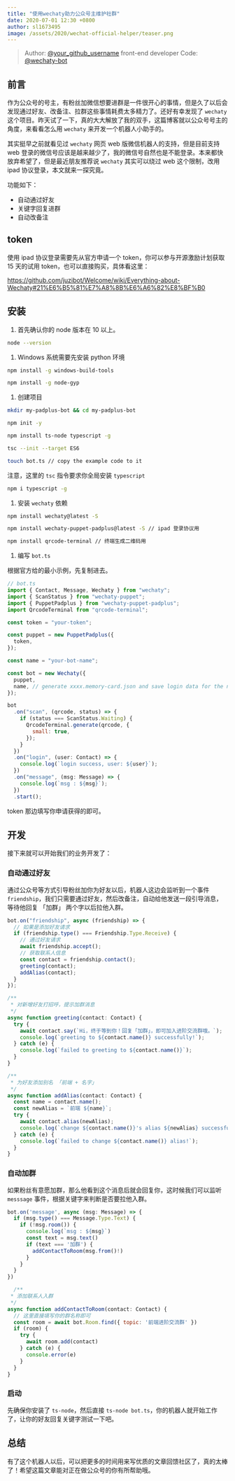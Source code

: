```yaml
---
title: "使用wechaty助力公众号主维护社群"
date: 2020-07-01 12:30 +0800
author: sl1673495
image: /assets/2020/wechat-official-helper/teaser.png
---
```


> Author: [@your_github_username](https://github.com/sl1673495) front-end developer
> Code: [@wechaty-bot](https://github.com/sl1673495/wechaty-bot)

## 前言

作为公众号的号主，有粉丝加微信想要进群是一件很开心的事情，但是久了以后会发现通过好友、改备注、拉群这些事情耗费太多精力了。还好有幸发现了 `wechaty` 这个项目。昨天试了一下，真的大大解放了我的双手，这篇博客就以公众号号主的角度，来看看怎么用 `wechaty` 来开发一个机器人小助手的。

其实挺早之前就看见过 `wechaty` 网页 web 版微信机器人的支持，但是目前支持 web 登录的微信号应该是越来越少了，我的微信号自然也是不能登录。本来都快放弃希望了，但是最近朋友推荐说 `wechaty` 其实可以绕过 web 这个限制，改用 ipad 协议登录，本文就来一探究竟。

功能如下：

- 自动通过好友
- 关键字回复进群
- 自动改备注

## token

使用 ipad 协议登录需要先从官方申请一个 token，你可以参与开源激励计划获取 15 天的试用 token，也可以直接购买，具体看这里：

<https://github.com/juzibot/Welcome/wiki/Everything-about-Wechaty#21%E6%B5%81%E7%A8%8B%E6%A6%82%E8%BF%B0>

## 安装

1. 首先确认你的 node 版本在 10 以上。

```sh
node --version
```

1. Windows 系统需要先安装 python 环境

```sh
npm install -g windows-build-tools

npm install -g node-gyp
```

1. 创建项目

```sh
mkdir my-padplus-bot && cd my-padplus-bot

npm init -y

npm install ts-node typescript -g

tsc --init --target ES6

touch bot.ts // copy the example code to it
```

注意，这里的 `tsc` 指令要求你全局安装 `typescript`

```sh
npm i typescript -g
```

1. 安装 `wechaty` 依赖

```sh
npm install wechaty@latest -S

npm install wechaty-puppet-padplus@latest -S // ipad 登录协议用

npm install qrcode-terminal // 终端生成二维码用
```

1. 编写 `bot.ts`

根据官方给的最小示例，先复制进去。

```js
// bot.ts
import { Contact, Message, Wechaty } from "wechaty";
import { ScanStatus } from "wechaty-puppet";
import { PuppetPadplus } from "wechaty-puppet-padplus";
import QrcodeTerminal from "qrcode-terminal";

const token = "your-token";

const puppet = new PuppetPadplus({
  token,
});

const name = "your-bot-name";

const bot = new Wechaty({
  puppet,
  name, // generate xxxx.memory-card.json and save login data for the next login
});

bot
  .on("scan", (qrcode, status) => {
    if (status === ScanStatus.Waiting) {
      QrcodeTerminal.generate(qrcode, {
        small: true,
      });
    }
  })
  .on("login", (user: Contact) => {
    console.log(`login success, user: ${user}`);
  })
  .on("message", (msg: Message) => {
    console.log(`msg : ${msg}`);
  })
  .start();
```

token 那边填写你申请获得的即可。

## 开发

接下来就可以开始我们的业务开发了：

### 自动通过好友

通过公众号等方式引导粉丝加你为好友以后，机器人这边会监听到一个事件 `friendship`，我们只需要通过好友，然后改备注，自动给他发送一段引导消息，等待他回复 「加群」 两个字以后拉他入群。

```js
bot.on("friendship", async (friendship) => {
  // 如果是添加好友请求
  if (friendship.type() === Friendship.Type.Receive) {
    // 通过好友请求
    await friendship.accept();
    // 获取联系人信息
    const contact = friendship.contact();
    greeting(contact);
    addAlias(contact);
  }
});

/**
 * 对新增好友打招呼，提示加群消息
 */
async function greeting(contact: Contact) {
  try {
    await contact.say(`Hi，终于等到你！回复「加群」，即可加入进阶交流群哦。`);
    console.log(`greeting to ${contact.name()} successfully!`);
  } catch (e) {
    console.log(`failed to greeting to ${contact.name()}`);
  }
}

/**
 * 为好友添加别名 「前端 + 名字」
 */
async function addAlias(contact: Contact) {
  const name = contact.name();
  const newAlias = `前端 ${name}`;
  try {
    await contact.alias(newAlias);
    console.log(`change ${contact.name()}'s alias ${newAlias} successfully!`);
  } catch (e) {
    console.log(`failed to change ${contact.name()} alias!`);
  }
}
```

### 自动加群

如果粉丝有意愿加群，那么他看到这个消息后就会回复你，这时候我们可以监听 `messsage` 事件，根据关键字来判断是否要拉他入群。

```js
bot.on('message', async (msg: Message) => {
  if (msg.type() === Message.Type.Text) {
    if (!msg.room()) {
      console.log(`msg : ${msg}`)
      const text = msg.text()
      if (text === '加群') {
        addContactToRoom(msg.from()!)
      }
    }
  }
})

  /**
 * 添加联系人入群
 */
async function addContactToRoom(contact: Contact) {
  // 这里直接填写你的群名称即可
  const room = await bot.Room.find({ topic: '前端进阶交流群' })
  if (room) {
    try {
      await room.add(contact)
    } catch (e) {
      console.error(e)
    }
  }
}
```

### 启动

先确保你安装了 `ts-node`，然后直接 `ts-node bot.ts`，你的机器人就开始工作了，让你的好友回复关键字测试一下吧。

## 总结

有了这个机器人以后，可以把更多的时间用来写优质的文章回馈社区了，真的太棒了！希望这篇文章能对正在做公众号的你有所帮助哦。
